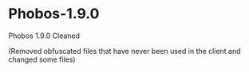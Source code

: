 # Phobos-1.9.0
Phobos 1.9.0 Cleaned 

(Removed obfuscated files that have never been used in the client and changed some files)
